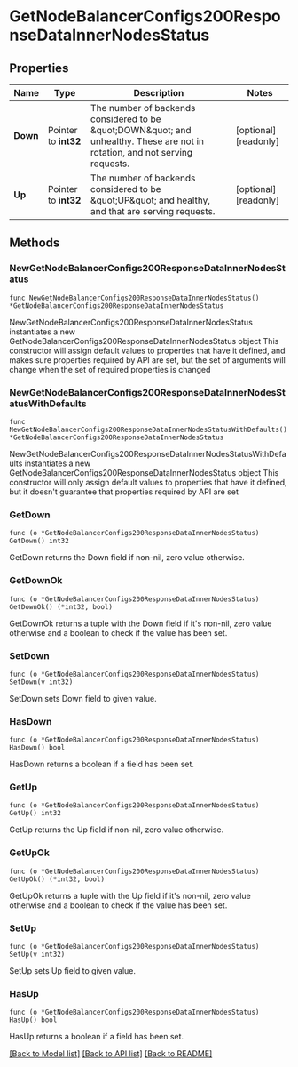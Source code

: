 # GetNodeBalancerConfigs200ResponseDataInnerNodesStatus

## Properties

Name | Type | Description | Notes
------------ | ------------- | ------------- | -------------
**Down** | Pointer to **int32** | The number of backends considered to be \&quot;DOWN\&quot; and unhealthy.  These are not in rotation, and not serving requests. | [optional] [readonly] 
**Up** | Pointer to **int32** | The number of backends considered to be \&quot;UP\&quot; and healthy, and that are serving requests. | [optional] [readonly] 

## Methods

### NewGetNodeBalancerConfigs200ResponseDataInnerNodesStatus

`func NewGetNodeBalancerConfigs200ResponseDataInnerNodesStatus() *GetNodeBalancerConfigs200ResponseDataInnerNodesStatus`

NewGetNodeBalancerConfigs200ResponseDataInnerNodesStatus instantiates a new GetNodeBalancerConfigs200ResponseDataInnerNodesStatus object
This constructor will assign default values to properties that have it defined,
and makes sure properties required by API are set, but the set of arguments
will change when the set of required properties is changed

### NewGetNodeBalancerConfigs200ResponseDataInnerNodesStatusWithDefaults

`func NewGetNodeBalancerConfigs200ResponseDataInnerNodesStatusWithDefaults() *GetNodeBalancerConfigs200ResponseDataInnerNodesStatus`

NewGetNodeBalancerConfigs200ResponseDataInnerNodesStatusWithDefaults instantiates a new GetNodeBalancerConfigs200ResponseDataInnerNodesStatus object
This constructor will only assign default values to properties that have it defined,
but it doesn't guarantee that properties required by API are set

### GetDown

`func (o *GetNodeBalancerConfigs200ResponseDataInnerNodesStatus) GetDown() int32`

GetDown returns the Down field if non-nil, zero value otherwise.

### GetDownOk

`func (o *GetNodeBalancerConfigs200ResponseDataInnerNodesStatus) GetDownOk() (*int32, bool)`

GetDownOk returns a tuple with the Down field if it's non-nil, zero value otherwise
and a boolean to check if the value has been set.

### SetDown

`func (o *GetNodeBalancerConfigs200ResponseDataInnerNodesStatus) SetDown(v int32)`

SetDown sets Down field to given value.

### HasDown

`func (o *GetNodeBalancerConfigs200ResponseDataInnerNodesStatus) HasDown() bool`

HasDown returns a boolean if a field has been set.

### GetUp

`func (o *GetNodeBalancerConfigs200ResponseDataInnerNodesStatus) GetUp() int32`

GetUp returns the Up field if non-nil, zero value otherwise.

### GetUpOk

`func (o *GetNodeBalancerConfigs200ResponseDataInnerNodesStatus) GetUpOk() (*int32, bool)`

GetUpOk returns a tuple with the Up field if it's non-nil, zero value otherwise
and a boolean to check if the value has been set.

### SetUp

`func (o *GetNodeBalancerConfigs200ResponseDataInnerNodesStatus) SetUp(v int32)`

SetUp sets Up field to given value.

### HasUp

`func (o *GetNodeBalancerConfigs200ResponseDataInnerNodesStatus) HasUp() bool`

HasUp returns a boolean if a field has been set.


[[Back to Model list]](../README.md#documentation-for-models) [[Back to API list]](../README.md#documentation-for-api-endpoints) [[Back to README]](../README.md)


